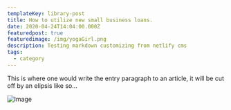 ```yaml
---
templateKey: library-post
title: How to utilize new small business loans. 
date: 2020-04-24T14:04:00.000Z
featuredpost: true
featuredimage: /img/yogaGirl.png
description: Testing markdown customizing from netlify cms
tags:
  - category
---
```


This is where one would write the entry paragraph to an article, it will be cut off by an elipsis like so...

![Image](/img/yogaGirl.png)


